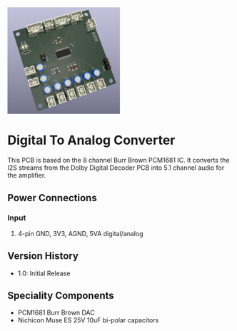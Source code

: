 <img src="screenshot.png" width="50%">

# Digital To Analog Converter

This PCB is based on the 8 channel Burr Brown PCM1681 IC.  It converts the I2S streams from the Dolby Digital Decoder PCB into 5.1 channel audio for the amplifier.

## Power Connections

### Input 

1. 4-pin GND, 3V3, AGND, 5VA digital/analog

## Version History

- 1.0: Initial Release

## Speciality Components

* PCM1681 Burr Brown DAC
* Nichicon Muse ES 25V 10uF bi-polar capacitors

